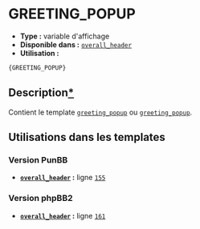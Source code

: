 # GREETING_POPUP
* __Type :__ variable d'affichage
* __Disponible dans :__ [`overall_header`](../tpl/var/overall_header.md)
* __Utilisation :__

```html
{GREETING_POPUP}
```

## Description[*](https://fa-tvars.appspot.com/var/GREETING_POPUP)
Contient le template [`greeting_popup`](https://github.com/Etana/template/blob/master/tpl/var/greeting_popup.md#readme) ou [`greeting_popup`](https://github.com/Etana/template/blob/master/tpl/var/greeting_popup.md#readme).

## Utilisations dans les templates

### Version PunBB
* __[`overall_header`](../tpl/var/overall_header.md#readme) :__ ligne [`155`](../tpl/src/punbb/overall_header.tpl#L155)

### Version phpBB2
* __[`overall_header`](../tpl/var/overall_header.md#readme) :__ ligne [`161`](../tpl/src/subsilver/overall_header.tpl#L161)